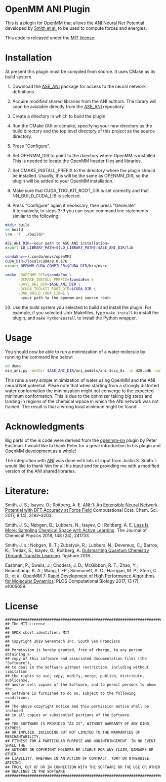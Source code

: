 OpenMM ANI Plugin
============================

This is a plugin for [OpenMM](http://openmm.org) that allows the [ANI](https://github.com/isayev/ASE_ANI)
Neural Net Potential developed by [Smith et al.](http://pubs.rsc.org/en/content/articlelanding/2017/sc/c6sc05720a) to be used to compute forces and energies. 

This code is released under the [MIT license](License.txt).

Installation
============

At present this plugin must be compiled from source.  It uses CMake as its build
system.  

1. Download the [ASE_ANI](https://github.com/isayev/ASE_ANI) package for
   access to the neural network definitions.

2. Acquire modified shared libraries from the ANI authors. 
   The library will soon be avialable directly from the [ASE_ANI](https://github.com/isayev/ASE_ANI) repository.

3. Create a directory in which to build the plugin.

4. Run the CMake GUI or ccmake, specifying your new directory as the build directory and the top
level directory of this project as the source directory.

5. Press "Configure".

6. Set OPENMM_DIR to point to the directory where OpenMM is installed.  This is needed to locate
the OpenMM header files and libraries.

7. Set CMAKE_INSTALL_PREFIX to the directory where the plugin should be installed.  Usually,
this will be the same as OPENMM_DIR, so the plugin will be added to your OpenMM installation.

8. Make sure that CUDA_TOOLKIT_ROOT_DIR is set correctly and that NN_BUILD_CUDA_LIB is selected.

9. Press "Configure" again if necessary, then press "Generate".
Alternatively, to steps 3-9 you can issue command line statements similar to the following:
```bash
mkdir build
cd build
\rm -rf ../build/*

ASE_ANI_DIR=<your path to ASE_ANI installation>
export LD_LIBRARY_PATH=${LD_LIBRARY_PATH}:$ASE_ANI_DIR/lib

condaEnv=~/.conda/envs/openMM2
CUDA_DIR=/local/CUDA/9.0.176
export OPENMM_CUDA_COMPILER=$CUDA_DIR/bin/nvcc

cmake -DOPENMM_DIR=$condaEnv \
      -DCMAKE_INSTALL_PREFIX=$condaEnv \
      -DASE_ANI_DIR=$ASE_ANI_DIR \
      -DCUDA_TOOLKIT_ROOT_DIR=$CUDA_DIR \
      -DNN_BUILD_CUDA_LIB=1 \
       <your path to the openmm-ani source root>
```

10. Use the build system you selected to build and install the plugin.  For example, if you
selected Unix Makefiles, type `make install` to install the plugin, and `make PythonInstall` to
install the Python wrapper.

Usage
=====
You should now be able to run a minimization of a water molecule by running the command line below:
```bash
cd demo
min_ani.py -netDir $ASE_ANI_DIR/ani_models/ani-1ccx_8x -in H20.pdb -out H20.min.pdb
```

This runs a very simple minimization of water using OpenMM and the ANI neural Net potential.
Pleae note that when starting from a strongly distorted water conformation the minimization might
not converge to the expected minimum conformation. This is due to the optimizer taking big steps and landing in regions of the chemical wpace in which the ANI network was not trained. The result is that a wrong local minimum might be found.

Acknowledgments
===============

Big parts of the is code were derived from the [openmm-nn](https://github.com/pandegroup/openmm-nn)
plugin by Peter Eastman. I would like to thank Peter for a great introduction to his plugin and
OpenMM development as a whole!

The integration with [ANI](https://github.com/isayev/ASE_ANI) was done with lots of input from
Justin S. Smith. I would like to thank him for all his input and for providing me with a modified
version of the ANI shared libraries.



Literature:
===========

Smith, J. S.; Isayev, O.; Roitberg, A. E. [ANI-1: An Extensible Neural Network Potential with DFT Accuracy at Force Field](https://doi.org/10.1039/C6SC05720A) Computational Cost. Chem. Sci. 2017, 8 (4), 3192–3203.

Smith, J. S.; Nebgen, B.; Lubbers, N.; Isayev, O.; Roitberg, A. E. [Less Is More: Sampling Chemical Space with Active Learning](https://doi.org/10.1063/1.5023802). The Journal of Chemical Physics 2018, 148 (24), 241733.

Smith, J. s.; Nebgen, B. T.; Zubatyuk, R.; Lubbers, N.; Devereux, C.; Barros, K.; Tretiak, S.; Isayev, O.; Roitberg, A. [Outsmarting Quantum Chemistry Through Transfer Learning](https://doi.org/10.26434/chemrxiv.6744440.v1). figshare 2018.

Eastman, P.; Swails, J.; Chodera, J. D.; McGibbon, R. T.; Zhao, Y.; Beauchamp, K. A.; Wang, L.-P.; Simmonett, A. C.; Harrigan, M. P.; Stern, C. D.; et al. [OpenMM 7: Rapid Development of High Performance Algorithms for Molecular Dynamics](https://doi.org/10.1371/journal.pcbi.1005659). PLOS Computational Biology 2017, 13 (7), e1005659.


License
=======
```
###############################################################################
## The MIT License
##
## SPDX short identifier: MIT
##
## Copyright 2019 Genentech Inc. South San Francisco
##
## Permission is hereby granted, free of charge, to any person obtaining a
## copy of this software and associated documentation files (the "Software"),
## to deal in the Software without restriction, including without limitation
## the rights to use, copy, modify, merge, publish, distribute, sublicense,
## and/or sell copies of the Software, and to permit persons to whom the
## Software is furnished to do so, subject to the following conditions:
##
## The above copyright notice and this permission notice shall be included
## in all copies or substantial portions of the Software.
##
## THE SOFTWARE IS PROVIDED "AS IS", WITHOUT WARRANTY OF ANY KIND, EXPRESS
## OR IMPLIED, INCLUDING BUT NOT LIMITED TO THE WARRANTIES OF MERCHANTABILITY,
## FITNESS FOR A PARTICULAR PURPOSE AND NONINFRINGEMENT. IN NO EVENT SHALL THE
## AUTHORS OR COPYRIGHT HOLDERS BE LIABLE FOR ANY CLAIM, DAMAGES OR OTHER
## LIABILITY, WHETHER IN AN ACTION OF CONTRACT, TORT OR OTHERWISE, ARISING
## FROM, OUT OF OR IN CONNECTION WITH THE SOFTWARE OR THE USE OR OTHER
## DEALINGS IN THE SOFTWARE.
###############################################################################
```

